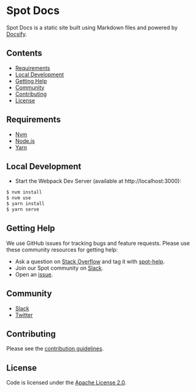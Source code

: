 # Spot Docs

Spot Docs is a static site built using Markdown files and powered by [Docsify][docsify].

## Contents

- [Requirements](#requirements)
- [Local Development](#local-development)
- [Getting Help](#getting-help)
- [Community](#community)
- [Contributing](#contributing)
- [License](#license)

## Requirements

- [Nvm][nvm]
- [Node.js][nodejs]
- [Yarn][yarn]

## Local Development

- Start the Webpack Dev Server (available at http://localhost:3000):

```sh
$ nvm install
$ nvm use
$ yarn install
$ yarn serve
```

## Getting Help

We use GitHub issues for tracking bugs and feature requests. Please use these community resources for getting help:

- Ask a question on [Stack Overflow][stackoverflow] and tag it with [spot-help][stackoverflow-spot-help].
- Join our Spot community on [Slack][slack-spot].
- Open an [issue][github-new-issue].

## Community

- [Slack](http://slack.spot.io/)
- [Twitter](https://twitter.com/spot_hq/)

## Contributing

Please see the [contribution guidelines](.github/CONTRIBUTING.md).

## License

Code is licensed under the [Apache License 2.0](LICENSE).

[docsify]: https://docsify.js.org
[nvm]: https://github.com/nvm-sh/nvm
[nodejs]: https://nodejs.org
[yarn]: https://yarnpkg.com
[stackoverflow]: https://stackoverflow.com
[stackoverflow-spot-help]: https://stackoverflow.com/questions/tagged/spot-help
[slack-spot]: http://slack.spot.io
[github-new-issue]: https://github.com/spotinst/help/issues/new/choose
